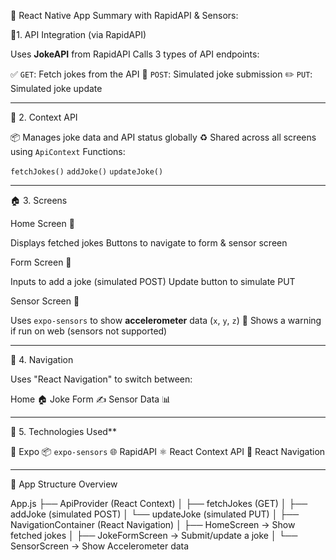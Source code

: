 📱 React Native App Summary with RapidAPI & Sensors:

🔗1. API Integration (via RapidAPI)

  Uses **JokeAPI** from RapidAPI
  Calls 3 types of API endpoints:

   ✅ `GET`: Fetch jokes from the API
   📨 `POST`: Simulated joke submission
   ✏️ `PUT`: Simulated joke update

---
🧠 2. Context API

  📦 Manages joke data and API status globally
  ♻️ Shared across all screens using `ApiContext`
Functions:

   `fetchJokes()`
   `addJoke()`
   `updateJoke()`

---
🏠 3. Screens

Home Screen 🏡

  Displays fetched jokes
  Buttons to navigate to form & sensor screen

Form Screen 📝

  Inputs to add a joke (simulated POST)
  Update button to simulate PUT

 Sensor Screen 📡

   Uses `expo-sensors` to show **accelerometer** data (`x`, `y`, `z`)
   🚫 Shows a warning if run on web (sensors not supported)

---
🔁 4. Navigation

Uses "React Navigation" to switch between:

 Home 🏠
 Joke Form ✍️
 Sensor Data 📊

---

🧪 5. Technologies Used**

🚀 Expo
📦 `expo-sensors`
🌐 RapidAPI
⚛️ React Context API
🧭 React Navigation

---
🔁 App Structure Overview

App.js
├── ApiProvider (React Context)
│   ├── fetchJokes (GET)
│   ├── addJoke (simulated POST)
│   └── updateJoke (simulated PUT)
│
├── NavigationContainer (React Navigation)
│   ├── HomeScreen        → Show fetched jokes
│   ├── JokeFormScreen    → Submit/update a joke
│   └── SensorScreen      → Show Accelerometer data